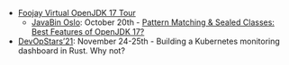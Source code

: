 - [Foojay Virtual OpenJDK 17 Tour](https://foojay.io/today/schedule-for-foojay-virtual-openjdk-17-jug-tour/)
  - [JavaBin Oslo](https://www.meetup.com/javaBin/): October 20th - [Pattern Matching & Sealed Classes: Best Features of OpenJDK 17?](https://www.meetup.com/javaBin/events/280886128/)
- [DevOpStars’21](https://geekle.us/devops): November 24-25th - Building a Kubernetes monitoring dashboard in Rust. Why not?
